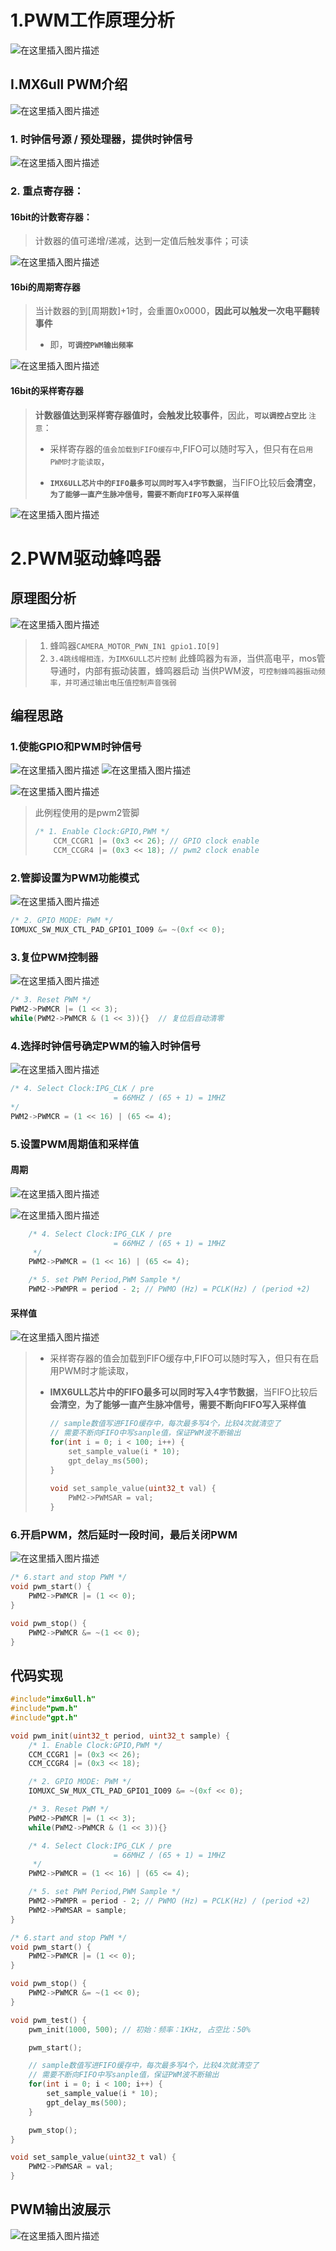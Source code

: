 # 1.PWM工作原理分析
![在这里插入图片描述](https://img-blog.csdnimg.cn/direct/30c9634d5ed247708f39feddde0eba2a.png)
## I.MX6ull PWM介绍
![在这里插入图片描述](https://img-blog.csdnimg.cn/direct/c2b442ba5f9e40e08104c38e5f0fcaf7.png)
### 1. 时钟信号源 / 预处理器，提供时钟信号
![在这里插入图片描述](https://img-blog.csdnimg.cn/direct/ff989725876b484b93b9b9614b2034ea.png)

### 2. 重点寄存器：
#### 16bit的计数寄存器：

> 计数器的值可递增/递减，达到一定值后触发事件；可读

![在这里插入图片描述](https://img-blog.csdnimg.cn/direct/2aea3aff97ab4d9cb52cc94ba51dc212.png)

#### 16bi的周期寄存器

> 当计数器的到[周期数]+1时，会重置0x0000，**因此可以触发一次电平翻转事件**
>
> - 即，**`可调控PWM输出频率`**

![在这里插入图片描述](https://img-blog.csdnimg.cn/direct/55986cc203cf4926b16e2837309296cd.png)

#### 16bit的采样寄存器

> **计数器值达到采样寄存器值时，会触发比较事件**，因此，**`可以调控占空比`**
> `注意`：
>
> - 采样寄存器的`值会加载到FIFO缓存中`,FIFO可以随时写入，但只有在`启用PWM时才能读取`，
>
> - **`IMX6ULL芯片中的FIFO最多可以同时写入4字节数据`**，当FIFO比较后**会清空**，**`为了能够一直产生脉冲信号，需要不断向FIFO写入采样值`**

![在这里插入图片描述](https://img-blog.csdnimg.cn/direct/c00bac7437404f3cb1e65b2cf7220977.png)
# 2.PWM驱动蜂鸣器
## 原理图分析
![在这里插入图片描述](https://img-blog.csdnimg.cn/direct/7cc6b9706e9b451b81354b4adf02c9f5.png)
> 1. 蜂鸣器`CAMERA_MOTOR_PWN_IN1 gpio1.IO[9]`
> 2. `3.4跳线帽相连，为IMX6ULL芯片控制`
> 	此蜂鸣器为`有源`，当供高电平，mos管导通时，内部有振动装置，蜂鸣器启动
> 								   当供PWM波，`可控制蜂鸣器振动频率，并可通过输出电压值控制声音强弱`

## 编程思路
### 1.使能GPIO和PWM时钟信号
![在这里插入图片描述](https://img-blog.csdnimg.cn/direct/61b372e38ea74d499ab68e3c8c3eda26.png)
![在这里插入图片描述](https://img-blog.csdnimg.cn/direct/aaa25ec6a67944aba83689fa77d0ff22.png)

![在这里插入图片描述](https://img-blog.csdnimg.cn/direct/b10002b3f34d4900a1119f899dfad41a.png)

> 此例程使用的是pwm2管脚
>
> ```c
> /* 1. Enable Clock:GPIO,PWM */
>     CCM_CCGR1 |= (0x3 << 26); // GPIO clock enable
>     CCM_CCGR4 |= (0x3 << 18); // pwm2 clock enable
> ```
>
> 

### 2.管脚设置为PWM功能模式

![在这里插入图片描述](https://img-blog.csdnimg.cn/direct/6774750d693a4ee8814e21b68ddf7838.png)

```c
/* 2. GPIO MODE: PWM */
IOMUXC_SW_MUX_CTL_PAD_GPIO1_IO09 &= ~(0xf << 0);
```



### 3.复位PWM控制器

![在这里插入图片描述](https://img-blog.csdnimg.cn/direct/54d62e1af99f45bcbfc0f550f194c897.png)

```c
/* 3. Reset PWM */
PWM2->PWMCR |= (1 << 3);
while(PWM2->PWMCR & (1 << 3)){}  // 复位后自动清零
```



### 4.选择时钟信号确定PWM的输入时钟信号

![在这里插入图片描述](https://img-blog.csdnimg.cn/direct/29029dbeb58f43b4830947685f5b2b03.png)



```c
/* 4. Select Clock:IPG_CLK / pre
                       = 66MHZ / (65 + 1) = 1MHZ
*/
PWM2->PWMCR = (1 << 16) | (65 <= 4);
```



### 5.设置PWM周期值和采样值

#### 周期

![在这里插入图片描述](https://img-blog.csdnimg.cn/direct/4aa124e497074a90be89de1ae1d47a6a.png)

![在这里插入图片描述](https://img-blog.csdnimg.cn/direct/30c9634d5ed247708f39feddde0eba2a.png)

```c
	/* 4. Select Clock:IPG_CLK / pre
                       = 66MHZ / (65 + 1) = 1MHZ
     */
    PWM2->PWMCR = (1 << 16) | (65 <= 4);

    /* 5. set PWM Period,PWM Sample */
    PWM2->PWMPR = period - 2; // PWMO (Hz) = PCLK(Hz) / (period +2)
```



#### 采样值

![在这里插入图片描述](https://img-blog.csdnimg.cn/direct/13cff643166f489f9c75ee7965d5eab7.png)

> - 采样寄存器的值会加载到FIFO缓存中,FIFO可以随时写入，但只有在启用PWM时才能读取，
>
> - **IMX6ULL芯片中的FIFO最多可以同时写入4字节数据**，当FIFO比较后**会清空**，**为了能够一直产生脉冲信号，需要不断向FIFO写入采样值**
>
>   ```c
>   // sample数值写进FIFO缓存中，每次最多写4个，比较4次就清空了
>   // 需要不断向FIFO中写sanple值，保证PWM波不断输出
>   for(int i = 0; i < 100; i++) {
>       set_sample_value(i * 10);
>       gpt_delay_ms(500);
>   }
>     
>   void set_sample_value(uint32_t val) {
>       PWM2->PWMSAR = val;
>   }
>   ```
>
>   

### 6.开启PWM，然后延时一段时间，最后关闭PWM

![在这里插入图片描述](https://img-blog.csdnimg.cn/direct/02920e4ebcd043fba7d2c4455c1e3b6d.png)

```c
/* 6.start and stop PWM */
void pwm_start() {
    PWM2->PWMCR |= (1 << 0);
}

void pwm_stop() {
    PWM2->PWMCR &= ~(1 << 0);
}
```



## 代码实现

```c
#include"imx6ull.h"
#include"pwm.h"
#include"gpt.h"

void pwm_init(uint32_t period, uint32_t sample) {
    /* 1. Enable Clock:GPIO,PWM */
    CCM_CCGR1 |= (0x3 << 26);
    CCM_CCGR4 |= (0x3 << 18);

    /* 2. GPIO MODE: PWM */
    IOMUXC_SW_MUX_CTL_PAD_GPIO1_IO09 &= ~(0xf << 0);

    /* 3. Reset PWM */
    PWM2->PWMCR |= (1 << 3);
    while(PWM2->PWMCR & (1 << 3)){}

    /* 4. Select Clock:IPG_CLK / pre
                       = 66MHZ / (65 + 1) = 1MHZ
     */
    PWM2->PWMCR = (1 << 16) | (65 <= 4);

    /* 5. set PWM Period,PWM Sample */
    PWM2->PWMPR = period - 2; // PWMO (Hz) = PCLK(Hz) / (period +2)
    PWM2->PWMSAR = sample;
}

/* 6.start and stop PWM */
void pwm_start() {
    PWM2->PWMCR |= (1 << 0);
}

void pwm_stop() {
    PWM2->PWMCR &= ~(1 << 0);
}

void pwm_test() {
    pwm_init(1000, 500); // 初始：频率：1KHz, 占空比：50%

    pwm_start();

    // sample数值写进FIFO缓存中，每次最多写4个，比较4次就清空了
    // 需要不断向FIFO中写sanple值，保证PWM波不断输出
    for(int i = 0; i < 100; i++) {
        set_sample_value(i * 10);
        gpt_delay_ms(500);
    }

    pwm_stop();
}

void set_sample_value(uint32_t val) {
    PWM2->PWMSAR = val;
}
```

## PWM输出波展示
![在这里插入图片描述](https://img-blog.csdnimg.cn/direct/14e0e0b9e272433b97a224bf1ab92db4.gif)